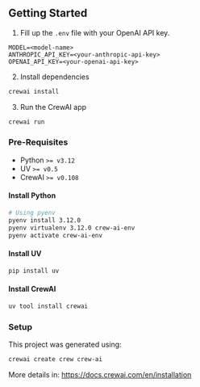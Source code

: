 ## Getting Started

1. Fill up the `.env` file with your OpenAI API key.

```
MODEL=<model-name>
ANTHROPIC_API_KEY=<your-anthropic-api-key>
OPENAI_API_KEY=<your-openai-api-key>
```

2. Install dependencies

```bash
crewai install
```

3. Run the CrewAI app

```bash
crewai run
```

### Pre-Requisites

- Python `>= v3.12`
- UV `>= v0.5`
- CrewAI `>= v0.108`

#### Install Python

```bash
# Using pyenv
pyenv install 3.12.0
pyenv virtualenv 3.12.0 crew-ai-env
pyenv activate crew-ai-env
```

#### Install UV

```bash
pip install uv
```

#### Install CrewAI

```bash
uv tool install crewai
```

### Setup

This project was generated using:

```bash
crewai create crew crew-ai
```

More details in: https://docs.crewai.com/en/installation
